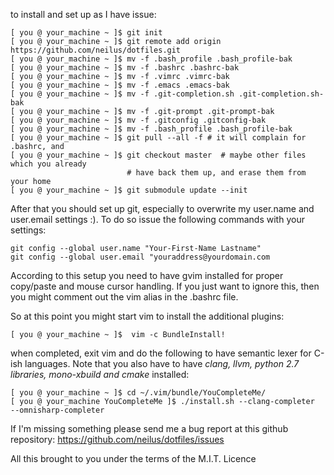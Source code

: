to install and set up as I have issue:

```
[ you @ your_machine ~ ]$ git init
[ you @ your_machine ~ ]$ git remote add origin https://github.com/neilus/dotfiles.git
[ you @ your_machine ~ ]$ mv -f .bash_profile .bash_profile-bak
[ you @ your_machine ~ ]$ mv -f .bashrc .bashrc-bak
[ you @ your_machine ~ ]$ mv -f .vimrc .vimrc-bak
[ you @ your_machine ~ ]$ mv -f .emacs .emacs-bak
[ you @ your_machine ~ ]$ mv -f .git-completion.sh .git-completion.sh-bak
[ you @ your_machine ~ ]$ mv -f .git-prompt .git-prompt-bak
[ you @ your_machine ~ ]$ mv -f .gitconfig .gitconfig-bak
[ you @ your_machine ~ ]$ mv -f .bash_profile .bash_profile-bak
[ you @ your_machine ~ ]$ git pull --all -f # it will complain for .bashrc, and
[ you @ your_machine ~ ]$ git checkout master  # maybe other files which you already
                          # have back them up, and erase them from your home
[ you @ your_machine ~ ]$ git submodule update --init
```
After that you should set up git, especially to overwrite my user.name and
user.email settings :). To do so issue the following commands with your
settings:

```
git config --global user.name "Your-First-Name Lastname"
git config --global user.email "youraddress@yourdomain.com
```

According to this setup you need to have gvim installed for proper copy/paste
and mouse cursor handling. If you just want to ignore this, then you might
comment out the vim alias in the .bashrc file.

So at this point you might start vim to install the additional
plugins:
```
[ you @ your_machine ~ ]$  vim -c BundleInstall!
```
when completed, exit vim and do the following to have semantic lexer for C-ish
languages. Note that you also have to have *clang, llvm, python 2.7 libraries,
mono-xbuild  and cmake* installed:

```
[ you @ your_machine ~ ]$ cd ~/.vim/bundle/YouCompleteMe/
[ you @ your_machine YouCompleteMe ]$ ./install.sh --clang-completer
--omnisharp-completer
```

If I'm missing something please send me a bug report at this github repository:
https://github.com/neilus/dotfiles/issues

All this brought to you under the terms of the M.I.T. Licence

